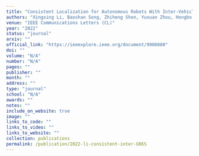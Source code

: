```yaml
---
title: "Consistent Localization for Autonomous Robots With Inter-Vehicle GNSS Information Fusion"
authors: "Xingxing Li, Baoshan Song, Zhiheng Shen, Yuxuan Zhou, Hongbo Lyu, Zeyang Qin"
venue: "IEEE Communications Letters (CL)"
year: "2022"
status: "journal"
arxiv: ""
official_link: "https://ieeexplore.ieee.org/document/9906080"
doi: ""
volume: "N/A"
number: "N/A"
pages: ""
publisher: ""
month: ""
address: ""
type: "journal"
school: "N/A"
awards: ""
notes: ""
include_on_website: true
image: ""
links_to_code: ""
links_to_video: ""
links_to_website: ""
collection: publications
permalink: /publication/2022-li-consistent-inter-GNSS
---
```

